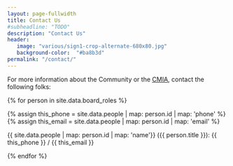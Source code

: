 ```yaml
---
layout: page-fullwidth
title: Contact Us
#subheadline: "TODO"
description: "Contact Us"
header:
   image: "various/sign1-crop-alternate-680x80.jpg"
   background-color:  "#ba8b3d"
permalink: "/contact/"
---
```


For more information about the Community or the <a href="/cmia">CMIA</a>, contact the following folks:

{% for person in site.data.board_roles %}

  {% assign this_phone = site.data.people | map: person.id | map: 'phone' %}
  {% assign this_email = site.data.people | map: person.id | map: 'email' %}

  {{ site.data.people | map: person.id | map: 'name'}} ({{ person.title }}):  {{ this_phone }} / {{ this_email }}
  
{% endfor %}